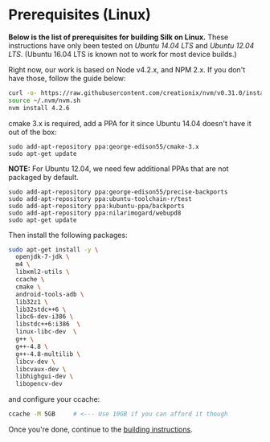 # Prerequisites (Linux)

**Below is the list of prerequisites for building Silk on Linux.**
These instructions have only been tested on *Ubuntu 14.04 LTS* and *Ubuntu 12.04 LTS*. (Ubuntu 16.04 LTS is known not to work for most device builds.)

Right now, our work is based on Node v4.2.x, and NPM 2.x. If you don't have those, follow the guide below:

```bash
curl -o- https://raw.githubusercontent.com/creationix/nvm/v0.31.0/install.sh | bash
source ~/.nvm/nvm.sh
nvm install 4.2.6
```

cmake 3.x is required, add a PPA for it since Ubuntu 14.04 doesn't have it out of the box:
```
sudo add-apt-repository ppa:george-edison55/cmake-3.x
sudo apt-get update
```

**NOTE:** For Ubuntu 12.04, we need few additional PPAs that are not packaged by default.
```
sudo add-apt-repository ppa:george-edison55/precise-backports
sudo add-apt-repository ppa:ubuntu-toolchain-r/test
sudo add-apt-repository ppa:kubuntu-ppa/backports
sudo add-apt-repository ppa:nilarimogard/webupd8
sudo apt-get update
```

Then install the following packages:
```bash
sudo apt-get install -y \
  openjdk-7-jdk \
  m4 \
  libxml2-utils \
  ccache \
  cmake \
  android-tools-adb \
  lib32z1 \
  lib32stdc++6 \
  libc6-dev-i386 \
  libstdc++6:i386  \
  linux-libc-dev  \
  g++ \
  g++-4.8 \
  g++-4.8-multilib \
  libcv-dev \
  libcvaux-dev \
  libhighgui-dev \
  libopencv-dev
```

and configure your ccache:
```bash
ccache -M 5GB     # <--- Use 10GB if you can afford it though
```

Once you're done, continue to the [building instructions](build-instructions-linux-osx.md).
